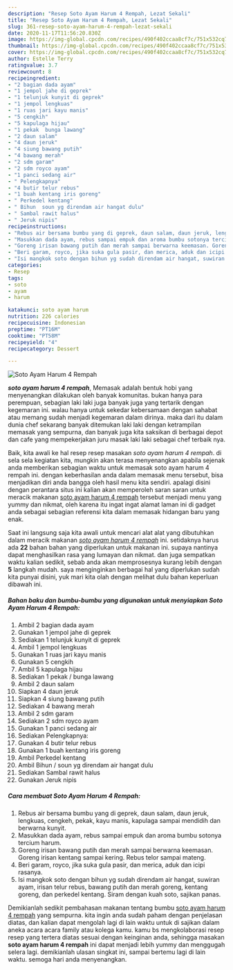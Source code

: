 ```yaml
---
description: "Resep Soto Ayam Harum 4 Rempah, Lezat Sekali"
title: "Resep Soto Ayam Harum 4 Rempah, Lezat Sekali"
slug: 361-resep-soto-ayam-harum-4-rempah-lezat-sekali
date: 2020-11-17T11:56:20.830Z
image: https://img-global.cpcdn.com/recipes/490f402ccaa8cf7c/751x532cq70/soto-ayam-harum-4-rempah-foto-resep-utama.jpg
thumbnail: https://img-global.cpcdn.com/recipes/490f402ccaa8cf7c/751x532cq70/soto-ayam-harum-4-rempah-foto-resep-utama.jpg
cover: https://img-global.cpcdn.com/recipes/490f402ccaa8cf7c/751x532cq70/soto-ayam-harum-4-rempah-foto-resep-utama.jpg
author: Estelle Terry
ratingvalue: 3.7
reviewcount: 8
recipeingredient:
- "2 bagian dada ayam"
- "1 jempol jahe di geprek"
- "1 telunjuk kunyit di geprek"
- "1 jempol lengkuas"
- "1 ruas jari kayu manis"
- "5 cengkih"
- "5 kapulaga hijau"
- "1 pekak  bunga lawang"
- "2 daun salam"
- "4 daun jeruk"
- "4 siung bawang putih"
- "4 bawang merah"
- "2 sdm garam"
- "2 sdm royco ayam"
- "1 panci sedang air"
- " Pelengkapnya"
- "4 butir telur rebus"
- "1 buah kentang iris goreng"
- " Perkedel kentang"
- " Bihun  soun yg direndam air hangat dulu"
- " Sambal rawit halus"
- " Jeruk nipis"
recipeinstructions:
- "Rebus air bersama bumbu yang di geprek, daun salam, daun jeruk, lengkuas, cengkeh, pekak, kayu manis, kapulaga sampai mendidih dan berwarna kunyit."
- "Masukkan dada ayam, rebus sampai empuk dan aroma bumbu sotonya tercium harum."
- "Goreng irisan bawang putih dan merah sampai berwarna keemasan. Goreng irisan kentang sampai kering. Rebus telor sampai mateng."
- "Beri garam, royco, jika suka gula pasir, dan merica, aduk dan icipi rasanya."
- "Isi mangkok soto dengan bihun yg sudah direndam air hangat, suwiran ayam, irisan telur rebus, bawang putih dan merah goreng, kentang goreng, dan perkedel kentang. Siram dengan kuah soto, sajikan panas."
categories:
- Resep
tags:
- soto
- ayam
- harum

katakunci: soto ayam harum 
nutrition: 226 calories
recipecuisine: Indonesian
preptime: "PT16M"
cooktime: "PT58M"
recipeyield: "4"
recipecategory: Dessert

---
```



![Soto Ayam Harum 4 Rempah](https://img-global.cpcdn.com/recipes/490f402ccaa8cf7c/751x532cq70/soto-ayam-harum-4-rempah-foto-resep-utama.jpg)

<b><i>soto ayam harum 4 rempah</i></b>, Memasak adalah bentuk hobi yang menyenangkan dilakukan oleh banyak komunitas. bukan hanya para perempuan, sebagian laki laki juga banyak juga yang tertarik dengan kegemaran ini. walau hanya untuk sekedar kebersamaan dengan sahabat atau memang sudah menjadi kegemaran dalam dirinya. maka dari itu dalam dunia chef sekarang banyak ditemukan laki laki dengan ketrampilan memasak yang sempurna, dan banyak juga kita saksikan di berbagai depot dan cafe yang mempekerjakan juru masak laki laki sebagai chef terbaik nya.

Baik, kita awali ke hal resep resep masakan <i>soto ayam harum 4 rempah</i>. di sela sela kegiatan kita, mungkin akan terasa menyenangkan apabila sejenak anda memberikan sebagian waktu untuk memasak soto ayam harum 4 rempah ini. dengan keberhasilan anda dalam memasak menu tersebut, bisa menjadikan diri anda bangga oleh hasil menu kita sendiri. apalagi disini dengan perantara situs ini kalian akan memperoleh saran saran untuk meracik makanan <u>soto ayam harum 4 rempah</u> tersebut menjadi menu yang yummy dan nikmat, oleh karena itu ingat ingat alamat laman ini di gadget anda sebagai sebagian referensi kita dalam memasak hidangan baru yang enak.




Saat ini langsung saja kita awali untuk mencari alat alat yang dibutuhkan dalam meracik makanan <u><i>soto ayam harum 4 rempah</i></u> ini. setidaknya harus ada <b>22</b> bahan bahan yang diperlukan untuk makanan ini. supaya nantinya dapat menghasilkan rasa yang lumayan dan nikmat. dan juga sempatkan waktu kalian sedikit, sebab anda akan memprosesnya kurang lebih dengan <b>5</b> langkah mudah. saya menginginkan berbagai hal yang diperlukan sudah kita punyai disini, yuk mari kita olah dengan melihat dulu bahan keperluan dibawah ini.

<!--inarticleads1-->

##### Bahan baku dan bumbu-bumbu yang digunakan untuk menyiapkan Soto Ayam Harum 4 Rempah:

1. Ambil 2 bagian dada ayam
1. Gunakan 1 jempol jahe di geprek
1. Sediakan 1 telunjuk kunyit di geprek
1. Ambil 1 jempol lengkuas
1. Gunakan 1 ruas jari kayu manis
1. Gunakan 5 cengkih
1. Ambil 5 kapulaga hijau
1. Sediakan 1 pekak / bunga lawang
1. Ambil 2 daun salam
1. Siapkan 4 daun jeruk
1. Siapkan 4 siung bawang putih
1. Sediakan 4 bawang merah
1. Ambil 2 sdm garam
1. Sediakan 2 sdm royco ayam
1. Gunakan 1 panci sedang air
1. Sediakan  Pelengkapnya:
1. Gunakan 4 butir telur rebus
1. Gunakan 1 buah kentang iris goreng
1. Ambil  Perkedel kentang
1. Ambil  Bihun / soun yg direndam air hangat dulu
1. Sediakan  Sambal rawit halus
1. Gunakan  Jeruk nipis




<!--inarticleads2-->

##### Cara membuat Soto Ayam Harum 4 Rempah:

1. Rebus air bersama bumbu yang di geprek, daun salam, daun jeruk, lengkuas, cengkeh, pekak, kayu manis, kapulaga sampai mendidih dan berwarna kunyit.
1. Masukkan dada ayam, rebus sampai empuk dan aroma bumbu sotonya tercium harum.
1. Goreng irisan bawang putih dan merah sampai berwarna keemasan. Goreng irisan kentang sampai kering. Rebus telor sampai mateng.
1. Beri garam, royco, jika suka gula pasir, dan merica, aduk dan icipi rasanya.
1. Isi mangkok soto dengan bihun yg sudah direndam air hangat, suwiran ayam, irisan telur rebus, bawang putih dan merah goreng, kentang goreng, dan perkedel kentang. Siram dengan kuah soto, sajikan panas.




Demikianlah sedikit pembahasan makanan tentang bumbu <u>soto ayam harum 4 rempah</u> yang sempurna. kita ingin anda sudah paham dengan penjelasan diatas, dan kalian dapat mengolah lagi di lain waktu untuk di sajikan dalam aneka acara acara family atau kolega kamu. kamu bs mengkolaborasi resep resep yang tertera diatas sesuai dengan keinginan anda, sehingga masakan <b>soto ayam harum 4 rempah</b> ini dapat menjadi lebih yummy dan menggugah selera lagi. demikianlah ulasan singkat ini, sampai bertemu lagi di lain waktu. semoga hari anda menyenangkan.
